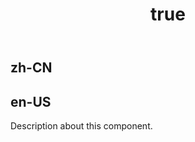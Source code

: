 ﻿---
order: 0
title:
  zh-CN: 柱线混合图表
  en-US: Column-line Combo Chart
---

## zh-CN



## en-US

Description about this component.